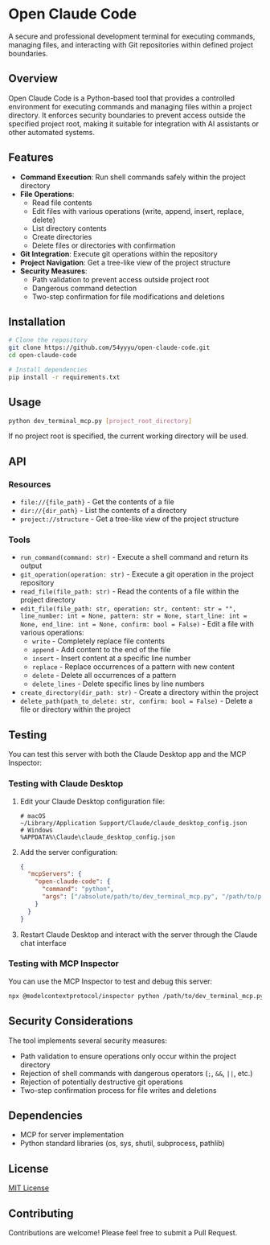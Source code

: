 # Open Claude Code

A secure and professional development terminal for executing commands, managing files, and interacting with Git repositories within defined project boundaries.

## Overview

Open Claude Code is a Python-based tool that provides a controlled environment for executing commands and managing files within a project directory. It enforces security boundaries to prevent access outside the specified project root, making it suitable for integration with AI assistants or other automated systems.

## Features

- **Command Execution**: Run shell commands safely within the project directory
- **File Operations**:
  - Read file contents
  - Edit files with various operations (write, append, insert, replace, delete)
  - List directory contents
  - Create directories
  - Delete files or directories with confirmation
- **Git Integration**: Execute git operations within the repository
- **Project Navigation**: Get a tree-like view of the project structure
- **Security Measures**:
  - Path validation to prevent access outside project root
  - Dangerous command detection
  - Two-step confirmation for file modifications and deletions

## Installation

```bash
# Clone the repository
git clone https://github.com/54yyyu/open-claude-code.git
cd open-claude-code

# Install dependencies
pip install -r requirements.txt
```

## Usage

```bash
python dev_terminal_mcp.py [project_root_directory]
```

If no project root is specified, the current working directory will be used.

## API

### Resources

- `file://{file_path}` - Get the contents of a file
- `dir://{dir_path}` - List the contents of a directory
- `project://structure` - Get a tree-like view of the project structure

### Tools

- `run_command(command: str)` - Execute a shell command and return its output
- `git_operation(operation: str)` - Execute a git operation in the project repository
- `read_file(file_path: str)` - Read the contents of a file within the project directory
- `edit_file(file_path: str, operation: str, content: str = "", line_number: int = None, pattern: str = None, start_line: int = None, end_line: int = None, confirm: bool = False)` - Edit a file with various operations:
  - `write` - Completely replace file contents
  - `append` - Add content to the end of the file
  - `insert` - Insert content at a specific line number
  - `replace` - Replace occurrences of a pattern with new content
  - `delete` - Delete all occurrences of a pattern
  - `delete_lines` - Delete specific lines by line numbers
- `create_directory(dir_path: str)` - Create a directory within the project
- `delete_path(path_to_delete: str, confirm: bool = False)` - Delete a file or directory within the project

## Testing

You can test this server with both the Claude Desktop app and the MCP Inspector:

### Testing with Claude Desktop

1. Edit your Claude Desktop configuration file:
   ```
   # macOS
   ~/Library/Application Support/Claude/claude_desktop_config.json
   # Windows
   %APPDATA%\Claude\claude_desktop_config.json
   ```

2. Add the server configuration:
   ```json
   {
     "mcpServers": {
       "open-claude-code": {
         "command": "python",
         "args": ["/absolute/path/to/dev_terminal_mcp.py", "/path/to/project/directory"]
       }
     }
   }
   ```

3. Restart Claude Desktop and interact with the server through the Claude chat interface

### Testing with MCP Inspector

You can use the MCP Inspector to test and debug this server:

```bash
npx @modelcontextprotocol/inspector python /path/to/dev_terminal_mcp.py /path/to/project/directory
```

## Security Considerations

The tool implements several security measures:
- Path validation to ensure operations only occur within the project directory
- Rejection of shell commands with dangerous operators (`;`, `&&`, `||`, etc.)
- Rejection of potentially destructive git operations
- Two-step confirmation process for file writes and deletions

## Dependencies

- MCP for server implementation
- Python standard libraries (os, sys, shutil, subprocess, pathlib)

## License

[MIT License](LICENSE)

## Contributing

Contributions are welcome! Please feel free to submit a Pull Request.